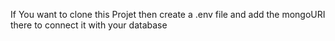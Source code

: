 If You want to clone this Projet then create a .env file and add the mongoURI there to connect it with your database
